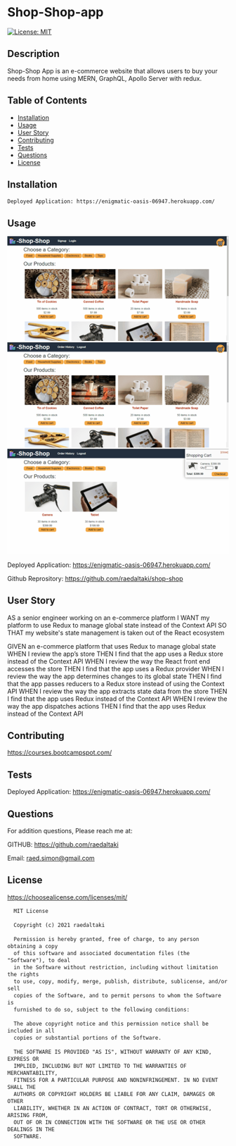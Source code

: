 # Shop-Shop-app
  [![License: MIT](https://img.shields.io/badge/License-MIT-yellow.svg)](https://opensource.org/licenses/MIT)

  ## Description

  Shop-Shop App is an e-commerce website that allows users to buy your needs from home using MERN, GraphQL, Apollo Server with redux.


  
  ## Table of Contents

  * [Installation](#installation)
  * [Usage](#usage)
  * [User Story](#userstory)
  * [Contributing](#contributing)
  * [Tests](#tests)
  * [Questions](#questions)
  * [License](#license)


  ## Installation

    Deployed Application: https://enigmatic-oasis-06947.herokuapp.com/

  ## Usage
  
![Image 1](./client/src/assets/shop-shop-01.gif)
![Image 2](./client/src/assets/shop-shop-02.gif)
![Image 3](./client/src/assets/shop-shop-03.gif)

  Deployed Application: https://enigmatic-oasis-06947.herokuapp.com/

  Github Reprository: https://github.com/raedaltaki/shop-shop
  
  ## User Story
  
AS a senior engineer working on an e-commerce platform
I WANT my platform to use Redux to manage global state instead of the Context API
SO THAT my website's state management is taken out of the React ecosystem

GIVEN an e-commerce platform that uses Redux to manage global state
WHEN I review the app’s store
THEN I find that the app uses a Redux store instead of the Context API
WHEN I review the way the React front end accesses the store
THEN I find that the app uses a Redux provider
WHEN I review the way the app determines changes to its global state
THEN I find that the app passes reducers to a Redux store instead of using the Context API
WHEN I review the way the app extracts state data from the store
THEN I find that the app uses Redux instead of the Context API
WHEN I review the way the app dispatches actions
THEN I find that the app uses Redux instead of the Context API

  ## Contributing

  https://courses.bootcampspot.com/
  

  ## Tests

  Deployed Application: https://enigmatic-oasis-06947.herokuapp.com/
  

  ## Questions

  For addition questions, Please reach me at:

  GITHUB: https://github.com/raedaltaki
  
  Email: raed.simon@gmail.com


  ## License
  
  https://choosealicense.com/licenses/mit/

  
      MIT License

      Copyright (c) 2021 raedaltaki
      
      Permission is hereby granted, free of charge, to any person obtaining a copy
      of this software and associated documentation files (the "Software"), to deal
      in the Software without restriction, including without limitation the rights
      to use, copy, modify, merge, publish, distribute, sublicense, and/or sell
      copies of the Software, and to permit persons to whom the Software is
      furnished to do so, subject to the following conditions:
      
      The above copyright notice and this permission notice shall be included in all
      copies or substantial portions of the Software.
      
      THE SOFTWARE IS PROVIDED "AS IS", WITHOUT WARRANTY OF ANY KIND, EXPRESS OR
      IMPLIED, INCLUDING BUT NOT LIMITED TO THE WARRANTIES OF MERCHANTABILITY,
      FITNESS FOR A PARTICULAR PURPOSE AND NONINFRINGEMENT. IN NO EVENT SHALL THE
      AUTHORS OR COPYRIGHT HOLDERS BE LIABLE FOR ANY CLAIM, DAMAGES OR OTHER
      LIABILITY, WHETHER IN AN ACTION OF CONTRACT, TORT OR OTHERWISE, ARISING FROM,
      OUT OF OR IN CONNECTION WITH THE SOFTWARE OR THE USE OR OTHER DEALINGS IN THE
      SOFTWARE.
      

  